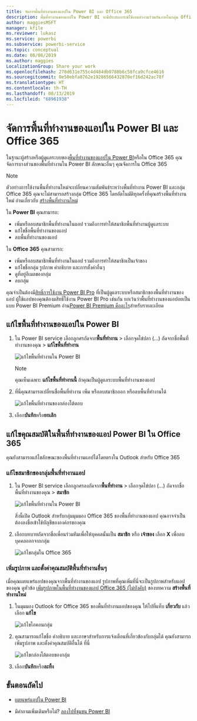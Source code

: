 ```yaml
---
title: จัดการพื้นที่ทำงานของแอปใน Power BI และ Office 365
description: พื้นที่ทำงานของแอปใน Power BI จะมีประสบการณ์ใช้งานทำงานร่วมกันภายในกลุ่ม Office 365 จัดการพื้นที่ทำงานของแอปใน Power BI และใน Office 365 ของคุณ
author: maggiesMSFT
manager: kfile
ms.reviewer: lukasz
ms.service: powerbi
ms.subservice: powerbi-service
ms.topic: conceptual
ms.date: 08/08/2019
ms.author: maggies
LocalizationGroup: Share your work
ms.openlocfilehash: 278d631e755c4d484db0788b6c58fca9cfce4616
ms.sourcegitcommit: 0e50ebfa8762e19286566432870ef16d242ac78f
ms.translationtype: HT
ms.contentlocale: th-TH
ms.lasthandoff: 08/13/2019
ms.locfileid: "68961938"
---
```

# <a name="manage-your-app-workspace-in-power-bi-and-office-365"></a>จัดการพื้นที่ทำงานของแอปใน Power BI และ Office 365

ในฐานะผู้สร้างหรือผู้ดูแลระบบของ[พื้นที่ทำงานของแอปใน Power BI](service-create-distribute-apps.md)หรือใน Office 365 คุณจัดการบางส่วนของพื้นที่ทำงานใน Power BI ลักษณะอื่นๆ คุณจัดการใน Office 365

> [!NOTE]
> ตัวอย่างการใช้งานพื้นที่ทำงานใหม่จะเปลี่ยนความสัมพันธ์ระหว่างพื้นที่ทำงาน Power BI และกลุ่ม Office 365 คุณจะไม่สามารถสร้างกลุ่ม Office 365 โดยอัตโนมัติทุกครั้งที่คุณสร้างพื้นที่ทำงานใหม่ อ่านเกี่ยวกับ [สร้างพื้นที่ทำงานใหม่](service-create-the-new-workspaces.md)

ใน **Power BI** คุณสามารถ:

* เพิ่มหรือลบสมาชิกพื้นที่ทำงานในแอป รวมถึงการทำให้สมาชิกพื้นที่ทำงานผู้ดูแลระบบ
* แก้ไขชื่อพื้นที่ทำงานของแอป
* ลบพื้นที่ทำงานของแอป

ใน **Office 365** คุณสามารถ:

* เพิ่มหรือลบสมาชิกพื้นที่ทำงานในแอป รวมถึงการทำให้สมาชิกเป็นเจ้าของ
* แก้ไขชื่อกลุ่ม รูปภาพ คำอธิบาย และการตั้งค่าอื่นๆ
* ดูที่อยู่อีเมลของกลุ่ม
* ลบกลุ่ม

คุณจำเป็นต้องมี[สิทธิ์การใช้งาน Power BI Pro](service-features-license-type.md) ที่เป็นผู้ดูแลระบบหรือสมาชิกของพื้นที่ทำงานของแอป ผู้ใช้แอปของคุณต้องมสิทธิ์ใช้งาน Power BI Pro เช่นกัน ยกเว้นว่าพื้นที่ทำงานของแอปอยเป็นแบบ Power BI Premium อ่าน[Power BI Premium คืออะไร](service-premium-what-is.md)สำหรับรายละเอียด

## <a name="edit-your-app-workspace-in-power-bi"></a>แก้ไขพื้นที่ทำงานของแอปใน Power BI

1. ใน Power BI service เลือกลูกศรถัดจาก**พื้นที่ทำงาน** > เลือกจุดไข่ปลา (...) ถัดจากชื่อพื้นที่ทำงานของคุณ > **แก้ไขพื้นที่ทำงาน**

   ![แก้ไขพื้นที่ทำงานใน Power BI](media/service-manage-app-workspace-in-power-bi-and-office-365/power-bi-app-ellipsis.png)

   > [!NOTE]
   > คุณเห็นเฉพาะ **แก้ไขพื้นที่ทำงานนี้** ถ้าคุณเป็นผู้ดูแลระบบพื้นที่ทำงานของแอป

1. ที่นี่คุณสามารถเปลี่ยนชื่อพื้นที่ทำงาน เพิ่ม หรือลบสมาชิกออก หรือลบพื้นที่ทำงานได้

   ![แก้ไขพื้นที่ทำงานของกล่องโต้ตอบ](media/service-manage-app-workspace-in-power-bi-and-office-365/power-bi-app-edit-workspace.png)

1. เลือก**บันทึก**หรือ**ยกเลิก**

## <a name="edit-power-bi-app-workspace-properties-in-office-365"></a>แก้ไขคุณสมบัติในพื้นที่ทำงานของแอป Power BI ใน Office 365

คุณยังสามารถแก้ไขลักษณะของพื้นที่ทำงานแอปได้โดยตรงใน Outlook สำหรับ Office 365

### <a name="edit-the-members-of-the-app-workspace-group"></a>แก้ไขสมาชิกของกลุ่มพื้นที่ทำงานแอป

1. ใน Power BI service เลือกลูกศรลงถัดจาก**พื้นที่ทำงาน** > เลือกจุดไข่ปลา (...) ถัดจากชื่อพื้นที่ทำงานของคุณ > **สมาชิก**

   ![แก้ไขพื้นที่ทำงานใน Power BI](media/service-manage-app-workspace-in-power-bi-and-office-365/power-bi-app-ellipsis-members.png)

   สิ่งนี้เปิด Outlook สำหรับกลุ่มมุมมอง Office 365 ของพื้นที่ทำงานของแอป คุณอาจจำเป็นต้องลงชื่อเข้าใช้บัญชีขององค์กรของคุณ

1. เลือกบทบาทถัดจากชื่อเพื่อนร่วมทีมเพื่อให้บุคคลนั้นเป็น **สมาชิก** หรือ **เจ้าของ** เลือก **X** เพื่อลบบุคคลออกจากกลุ่ม

   ![แก้ไขกลุ่มใน Office 365](media/service-manage-app-workspace-in-power-bi-and-office-365/pbi_managegroupo365.png)

### <a name="add-an-image-and-set-other-workspace-properties"></a>เพิ่มรูปภาพ และตั้งค่าคุณสมบัติพื้นที่ทำงานอื่นๆ

เมื่อคุณเผยแพร่แอปของคุณจากพื้นที่ทำงานของแอป รูปภาพที่คุณเพิ่มที่นี่จะเป็นรูปภาพสำหรับแอปของคุณ ดูหัวข้อ [เพิ่มรูปภาพในพื้นที่ทำงานของแอป Office 365 (ไม่บังคับ)](service-create-workspaces.md#add-an-image-to-your-office-365-app-workspace-optional) ของบทความ **สร้างพื้นที่ทำงานใหม่**

1. ในมุมมอง Outlook for Office 365 ของพื้นที่ทำงานแอปของคุณ ให้ไปที่แท็บ **เกี่ยวกับ** แล้วเลือก **แก้ไข**

    ![แก้ไขไอคอนกลุ่ม](media/service-manage-app-workspace-in-power-bi-and-office-365/pbi_editgroupo365.png)
1. คุณสามารถแก้ไขชื่อ คำอธิบาย และภาษาสำหรับการแจ้งเตือนที่เกี่ยวข้องกับกลุ่มได้ คุณยังสามารถเพิ่มรูปภาพ และตั้งค่าคุณสมบัติอื่นได้ ที่นี่

   ![แก้ไขกล่องโต้ตอบของกลุ่ม](media/service-manage-app-workspace-in-power-bi-and-office-365/pbi_editgrpo365dialog.png)

1. เลือก**บันทึก**หรือ**ละทิ้ง**

## <a name="next-steps"></a>ขั้นตอนถัดไป

* [เผยแพร่แอปใน Power BI](service-create-distribute-apps.md)

* มีคำถามเพิ่มเติมหรือไม่? [ลองไปที่ชุมชน Power BI](http://community.powerbi.com/)
